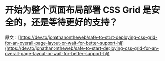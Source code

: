 # 开始为整个页面布局部署 CSS Grid 是安全的，还是等待更好的支持？

原文：[https://dev.to/jonathanontheweb/safe-to-start-deploying-css-grid-for-an-overall-page-layout-or-wait-for-better-support-hlj](https://dev.to/jonathanontheweb/safe-to-start-deploying-css-grid-for-an-overall-page-layout-or-wait-for-better-support-hlj)